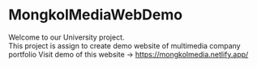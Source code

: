 # MongkolMediaWebDemo

Welcome to our University project.<br>
This project is assign to create demo website of multimedia company portfolio
Visit demo of this website -> https://mongkolmedia.netlify.app/
